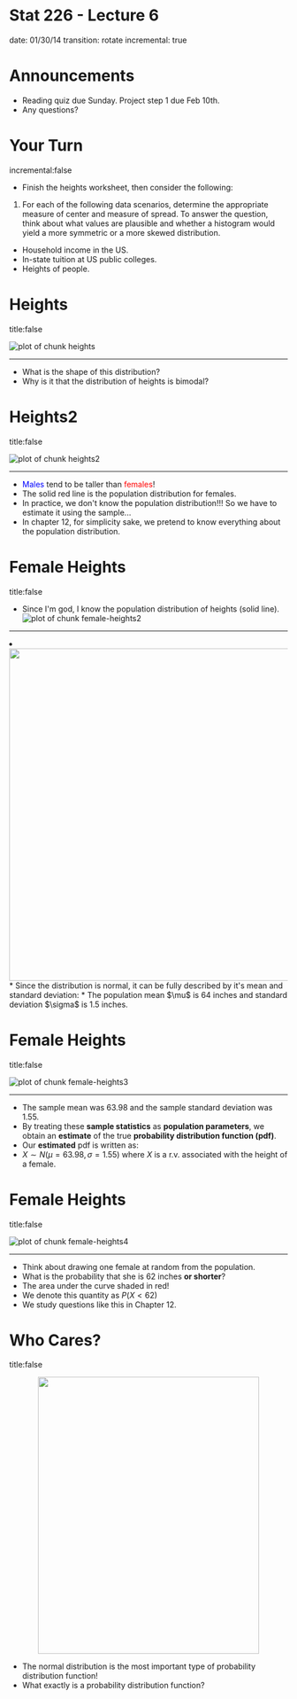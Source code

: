 Stat 226 - Lecture 6
========================================================
date: 01/30/14
transition: rotate
incremental: true

Announcements
========================================================

* Reading quiz due Sunday. Project step 1 due Feb 10th.
* Any questions?

Your Turn
========================================================
incremental:false

* Finish the heights worksheet, then consider the following:
1. For each of the following data scenarios, determine the appropriate measure of center and measure of spread. To answer the question, think about what values are plausible and whether a histogram would yield a more symmetric or a more skewed distribution.
  * Household income in the US.
  * In-state tuition at US public colleges.
  * Heights of people.




Heights
========================================================
title:false

![plot of chunk heights](index-figure/heights.png) 

***
* What is the shape of this distribution?
* Why is it that the distribution of heights is bimodal?

Heights2
========================================================
title:false

![plot of chunk heights2](index-figure/heights2.png) 

***

* <font color="blue">Males</font> tend to be taller than <font color="red">females</font>!
* The solid red line is the population distribution for females.
* In practice, we don't know the population distribution!!! So we have to estimate it using the sample...
* In chapter 12, for simplicity sake, we pretend to know everything about the population distribution.

Female Heights
========================================================
title:false

* Since I'm god, I know the population distribution of heights (solid line).
![plot of chunk female-heights2](index-figure/female-heights2.png) 

***

<li class="fragment"> <div align="center">
<img class="decoded" src="http://i.imgur.com/IEpxyFr.gif" width=800 height=600>
</div></li>
* Since the distribution is normal, it can be fully described by it's mean and standard deviation:
* The population mean $\mu$ is 64 inches and standard deviation $\sigma$ is 1.5 inches.

Female Heights
========================================================
title:false

![plot of chunk female-heights3](index-figure/female-heights3.png) 

***

* The sample mean was 63.98 and the sample standard deviation was 1.55.
* By treating these __sample statistics__ as __population parameters__, we obtain an __estimate__ of the true __probability distribution function (pdf)__.
* Our __estimated__ pdf is written as: 
* $X \sim N(\mu = 63.98, \sigma = 1.55)$ where $X$ is a r.v. associated with the height of a female.

Female Heights
========================================================
title:false

![plot of chunk female-heights4](index-figure/female-heights4.png) 

***

* Think about drawing one female at random from the population. 
* What is the probability that she is 62 inches __or shorter__?
* The area under the curve shaded in red!
* We denote this quantity as $P(X < 62)$
* We study questions like this in Chapter 12.

Who Cares?
========================================================
title:false


<div align="center">
<img src="normal.png" width=400 height=500>
</div>

* The normal distribution is the most important type of probability distribution function!
* What exactly is a probability distribution function?
